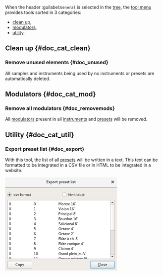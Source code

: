 When the header :guilabel:`General` is selected in the [tree](manual/soundfont-editor/tree.md), the [tool menu](manual/soundfont-editor/tools/index.md) provides tools sorted in 3 categories:

* [clean up](#doc_cat_clean),
* [modulators](#doc_cat_mod),
* [utility](#doc_cat_util).


## Clean up {#doc_cat_clean}


### Remove unused elements {#doc_unused}


All samples and instruments being used by no instruments or presets are automatically deleted.


## Modulators {#doc_cat_mod}


### Remove all modulators {#doc_removemods}


All [modulators](manual/soundfont-editor/editing-pages/instrument-editor.md#doc_modulator) present in all [instruments](manual/soundfont-editor/editing-pages/instrument-editor.md) and [presets](manual/soundfont-editor/editing-pages/preset-editor.md) will be removed.


## Utility {#doc_cat_util}


### Export preset list {#doc_export}


With this tool, the list of all [presets](manual/soundfont-editor/editing-pages/preset-editor.md) will be written in a text.
This text can be formatted to be integrated in a CSV file or in HTML to be integrated in a website.


![Preset list](images/en_preset_list.png "Preset list")